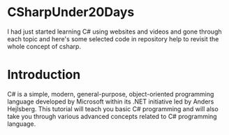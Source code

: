 # CSharpUnder20Days

I had just started learning C# using websites and videos and gone through each topic and here's some selected code in repository help to revisit the whole concept of csharp.

# Introduction 

C# is a simple, modern, general-purpose, object-oriented programming language developed by Microsoft within its .NET initiative led by Anders Hejlsberg. This tutorial will teach you basic C# programming and will also take you through various advanced concepts related to C# programming language.
